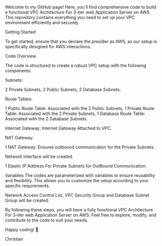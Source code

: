 Welcome to my GitHub page! Here, you'll find comprehensive code to build a functional VPC Architecture For 3-tier web Application Server on AWS. This repository contains everything you need to set up your VPC environment efficiently and securely.

Getting Started

To get started, ensure that you declare the provider as AWS, as our setup is specifically designed for AWS interactions.

Code Overview

The code is structured to create a robust VPC setup with the following components:

Subnets:

2 Private Subnets,
2 Public Subnets,
2 Database Subnets.

Route Tables:

1 Public Route Table: Associated with the 2 Public Subnets,
1 Private Route Table: Associated with the 2 Private Subnets,
1 Database Route Table: Associated with the 2 Database Subnets.

Internet Gateway:
Internet Gateway Attached to VPC. 

NAT Gateway:

1 NAT Gateway: Ensures outbound communication for the Private Subnets.

Network Interface will be created.

1 Elastic IP Address For Private Subnets for OutBound Communication.

Variables
The codes are parameterized with variables to ensure reusability and flexibility. This allows you to customize the setup according to your specific requirements.


Network Access Control List, VPC Security Group and Database Subnet Group will be created. 


By following these steps, you will have a fully functional VPC Architecture For 3-tier web Application Server on AWS. Feel free to explore, modify, and contribute to the code to suit your needs.


Happy coding! 🚀

Christian
